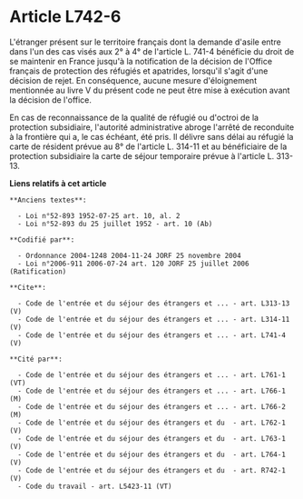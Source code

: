 # Article L742-6

L'étranger présent sur le territoire français dont la demande d'asile entre dans l'un des cas visés aux 2° à 4° de l'article
L. 741-4 bénéficie du droit de se maintenir en France jusqu'à la notification de la décision de l'Office français de
protection des réfugiés et apatrides, lorsqu'il s'agit d'une décision de rejet. En conséquence, aucune mesure d'éloignement
mentionnée au livre V du présent code ne peut être mise à exécution avant la décision de l'office. 

En cas de reconnaissance de la qualité de réfugié ou d'octroi de la protection subsidiaire, l'autorité administrative abroge
l'arrêté de reconduite à la frontière qui a, le cas échéant, été pris. Il délivre sans délai au réfugié la carte de résident
prévue au 8° de l'article L. 314-11 et au bénéficiaire de la protection subsidiaire la carte de séjour temporaire prévue à
l'article L. 313-13.

**Liens relatifs à cet article**

	**Anciens textes**:

	  - Loi n°52-893 1952-07-25 art. 10, al. 2
	  - Loi n°52-893 du 25 juillet 1952 - art. 10 (Ab)

	**Codifié par**:

	  - Ordonnance 2004-1248 2004-11-24 JORF 25 novembre 2004
	  - Loi n°2006-911 2006-07-24 art. 120 JORF 25 juillet 2006 (Ratification)

	**Cite**:

	  - Code de l'entrée et du séjour des étrangers et ... - art. L313-13 (V)
	  - Code de l'entrée et du séjour des étrangers et ... - art. L314-11 (V)
	  - Code de l'entrée et du séjour des étrangers et ... - art. L741-4 (V)

	**Cité par**:

	  - Code de l'entrée et du séjour des étrangers et ... - art. L761-1 (VT)
	  - Code de l'entrée et du séjour des étrangers et ... - art. L766-1 (M)
	  - Code de l'entrée et du séjour des étrangers et ... - art. L766-2 (M)
	  - Code de l'entrée et du séjour des étrangers et du  - art. L762-1 (V)
	  - Code de l'entrée et du séjour des étrangers et du  - art. L763-1 (V)
	  - Code de l'entrée et du séjour des étrangers et du  - art. L764-1 (V)
	  - Code de l'entrée et du séjour des étrangers et du  - art. R742-1 (V)
	  - Code du travail - art. L5423-11 (VT)
